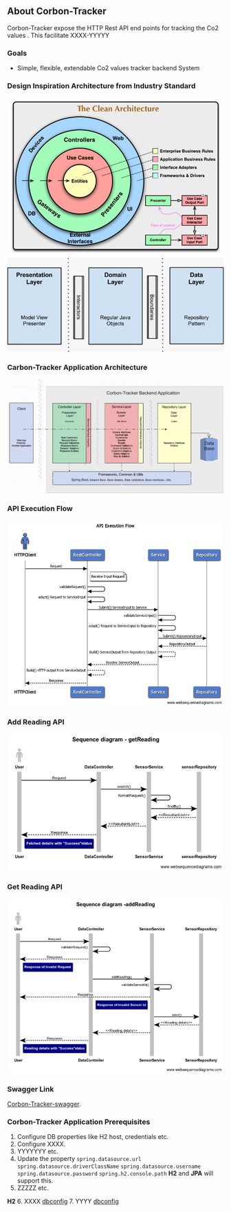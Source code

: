 ## About Corbon-Tracker
Corbon-Tracker expose the HTTP Rest API end points for tracking the Co2 values .
This facilitate XXXX-YYYYY

### Goals
* Simple, flexible, extendable Co2 values tracker backend System

### Design Inspiration Architecture from Industry Standard

![Design Inspiration Architecture](./docs/images/CleanArchitecture.jpg)
![Design Inspiration Architecture](./docs/images/ddd.jpeg)

### Carbon-Tracker Application Architecture

![Application Architecture](./docs/images/Corbon-Tracker-Application-Architecture.png)

### API Execution Flow

![API Execution Flow](./docs/images/API-Execution-Flow.png)

### Add Reading API

![Add Reading](./docs/images/Sequence-diagram-addReading.png)


### Get Reading API

![Get Reading](./docs/images/Sequence-diagram-getReading.png)


### Swagger Link 
[Corbon-Tracker-swagger](https://xxyyy/).

### Corbon-Tracker Application Prerequisites

1. Configure DB properties like H2 host, credentials etc.
2. Configure XXXX.
3. YYYYYYY etc. 
4. Update the property `spring.datasource.url` `spring.datasource.driverClassName` `spring.datasource.username` `spring.datasource.password` `spring.h2.console.path`  **H2** and **JPA** will support this.
5. ZZZZZ etc. 

**H2**
6. XXXX [dbconfig](./docs/images/CleanArchitecture.jpg) 
7. YYYY [dbconfig](./docs/images/CleanArchitecture.jpg)   
